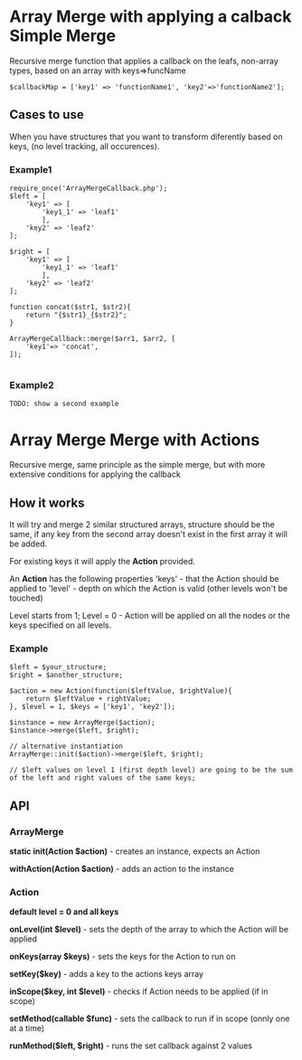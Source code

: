 # Array Merge with applying a calback Simple Merge
Recursive merge function that applies a callback on the leafs, non-array types, based on an array with keys=>funcName
```
$callbackMap = ['key1' => 'functionName1', 'key2'=>'functionName2'];
```

## Cases to use
When you have structures that you want to transform diferently based on keys, (no level tracking, all occurences).

### Example1
```
require_once('ArrayMergeCallback.php');
$left = [
    'key1' => [
        'key1_1' => 'leaf1'
        ],
    'key2' => 'leaf2'
];

$right = [
    'key1' => [
        'key1_1' => 'leaf1'
        ],
    'key2' => 'leaf2'
];

function concat($str1, $str2){
    return "{$str1}_{$str2}";
}

ArrayMergeCallback::merge($arr1, $arr2, [
    'key1'=> 'concat',
]);


```

### Example2
```
TODO: show a second example
```

# Array Merge Merge with Actions

Recursive merge, same principle as the simple merge, but with more extensive conditions for applying the callback <Action>

## How it works
It will try and merge 2 similar structured arrays, structure should be the same, if any key from the second array doesn't exist in the first array it will be added. 

For existing keys it will apply the **Action** provided.

An **Action** has the following properties 
'keys'  - that the Action should be applied to
'level' - depth on which the Action is valid (other levels won't be touched) 

Level starts from 1;
Level = 0 - Action will be applied on all the nodes or the keys specified on all levels.

### Example
```
$left = $your_structure;
$right = $another_structure;

$action = new Action(function($leftValue, $rightValue){
    return $leftValue + rightValue;
}, $level = 1, $keys = ['key1', 'key2']);

$instance = new ArrayMerge($action);
$instance->merge($left, $right);

// alternative instantiation
ArrayMerge::init($action)->merge($left, $right);

// $left values on level 1 (first depth level) are going to be the sum of the left and right values of the same keys;

```

## API 
### ArrayMerge
**static init(Action $action)** - creates an instance, expects an Action

**withAction(Action $action)** - adds an action to the instance

### Action
**default level = 0 and all keys**

**onLevel(int $level)** - sets the depth of the array to which the Action will be applied

**onKeys(array $keys)** - sets the keys for the Action to run on

**setKey($key)** - adds a key to the actions keys array


**inScope($key, int $level)** - checks if Action needs to be applied (if in scope)

**setMethod(callable $func)** - sets the callback to run if in scope (onnly one at a time)

**runMethod($left, $right)** - runs the set callback against 2 values







